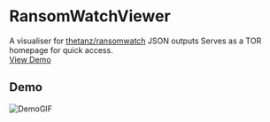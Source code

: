 # RansomWatchViewer
A visualiser for <a href="https://github.com/thetanz/ransomwatch">thetanz/ransomwatch</a> JSON outputs
Serves as a TOR homepage for quick access. 
</br>
<a href="https://jdl-84.github.io/RansomWatchViewer/" target="_blank">View Demo</a>
## Demo
![DemoGIF](./DEMO.gif)

